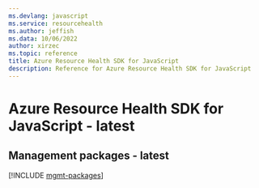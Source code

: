 ```yaml
---
ms.devlang: javascript
ms.service: resourcehealth
ms.author: jeffish
ms.data: 10/06/2022
author: xirzec
ms.topic: reference
title: Azure Resource Health SDK for JavaScript
description: Reference for Azure Resource Health SDK for JavaScript
---
```

# Azure Resource Health SDK for JavaScript - latest

## Management packages - latest
[!INCLUDE [mgmt-packages](resource-health-mgmt-index.md)]